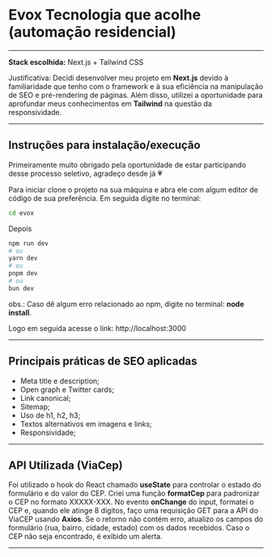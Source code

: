 # Evox Tecnologia que acolhe (automação residencial)
---
**Stack escolhida:** Next.js + Tailwind CSS

Justificativa: Decidi desenvolver meu projeto em **Next.js** devido à familiaridade que tenho com o framework e à sua eficiência na manipulação de SEO e pré-rendering de páginas. Além disso, utilizei a oportunidade para aprofundar meus conhecimentos em **Tailwind** na questão da responsividade.

---
## Instruções para instalação/execução

Primeiramente muito obrigado pela oportunidade de estar participando desse processo seletivo, agradeço desde já 💗

Para iniciar clone o projeto na sua máquina e abra ele com algum editor de código de sua preferência. Em seguida digite no terminal:

```bash
cd evox
```
Depois

```bash
npm run dev
# ou
yarn dev
# ou
pnpm dev
# ou
bun dev
```
obs.: Caso dê algum erro relacionado ao npm, digite no terminal: **node install**.

Logo em seguida acesse o link: http://localhost:3000

---
## Principais práticas de SEO aplicadas

- Meta title e description;
- Open graph e Twitter cards;
- Link canonical;
- Sitemap;
- Uso de h1, h2, h3;
- Textos alternativos em imagens e links;
- Responsividade;

---
## API Utilizada (ViaCep)

Foi utilizado o hook do React chamado **useState** para controlar o estado do formulário e do valor do CEP. Criei uma função **formatCep** para padronizar o CEP no formato XXXXX-XXX. No evento **onChange** do input, formatei o CEP e, quando ele atinge 8 dígitos, faço uma requisição GET para a API do ViaCEP usando **Axios**. Se o retorno não contém erro, atualizo os campos do formulário (rua, bairro, cidade, estado) com os dados recebidos. Caso o CEP não seja encontrado, é exibido um alerta.

---

